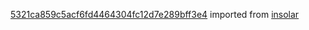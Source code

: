[5321ca859c5acf6fd4464304fc12d7e289bff3e4](https://github.com/insolar/insolar/commit/5321ca859c5acf6fd4464304fc12d7e289bff3e4) imported from [insolar](https://github.com/insolar/insolar)

